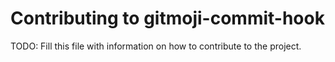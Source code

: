 # Contributing to gitmoji-commit-hook

TODO: Fill this file with information on how to contribute to the project.
